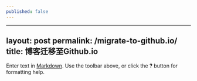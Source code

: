 ```yaml
---
published: false
---
```


---
layout: post
permalink: /migrate-to-github.io/
title: 博客迁移至Github.io
---

Enter text in [Markdown](http://daringfireball.net/projects/markdown/). Use the toolbar above, or click the **?** button for formatting help.